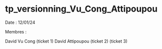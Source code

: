 # tp_versionning_Vu_Cong_Attipoupou

Date : 12/01/24

Membres : 

David Vu Cong (ticket 1)
David Attipoupou (ticket 2) (ticket 3)
